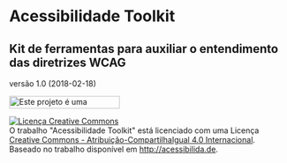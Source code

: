 # Acessibilidade Toolkit
## Kit de ferramentas para auxiliar o entendimento das diretrizes WCAG

versão 1.0 (2018-02-18)

<img alt="Este projeto é uma iniciativa http://acessibilida.de" src="http://acessibilida.de/img/logo-acessibilidade-iniciativa.png" width="200" height="23" />

<a rel="license" href="http://creativecommons.org/licenses/by-sa/4.0/"><img alt="Licença Creative Commons" style="border-width:0" src="https://i.creativecommons.org/l/by-sa/4.0/88x31.png" /></a><br />O trabalho <span xmlns:dct="http://purl.org/dc/terms/" property="dct:title">"Acessibilidade Toolkit"</span> está licenciado com uma Licença <a rel="license" href="https://creativecommons.org/licenses/by-sa/4.0/deed.pt_BR">Creative Commons - Atribuição-CompartilhaIgual 4.0 Internacional</a>.<br />Baseado no trabalho disponível em <a xmlns:dct="http://purl.org/dc/terms/" href="http://acessibilida.de" rel="dct:source">http://acessibilida.de</a>.
